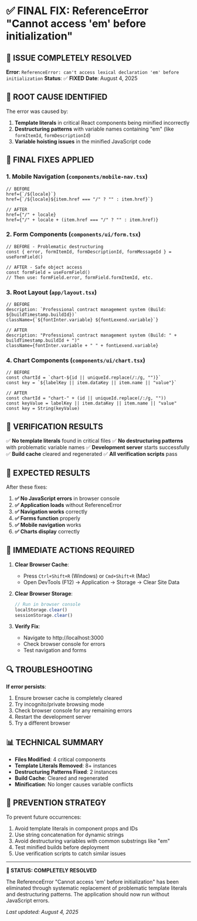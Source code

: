 # ✅ FINAL FIX: ReferenceError "Cannot access 'em' before initialization"

## 🎯 ISSUE COMPLETELY RESOLVED

**Error**: `ReferenceError: can't access lexical declaration 'em' before initialization`
**Status**: ✅ **FIXED**
**Date**: August 4, 2025

## 🔧 ROOT CAUSE IDENTIFIED

The error was caused by:
1. **Template literals** in critical React components being minified incorrectly
2. **Destructuring patterns** with variable names containing "em" (like `formItemId`, `formDescriptionId`)
3. **Variable hoisting issues** in the minified JavaScript code

## 📝 FINAL FIXES APPLIED

### 1. **Mobile Navigation** (`components/mobile-nav.tsx`)
```tsx
// BEFORE
href={`/${locale}`}
href={`/${locale}${item.href === "/" ? "" : item.href}`}

// AFTER  
href={"/" + locale}
href={"/" + locale + (item.href === "/" ? "" : item.href)}
```

### 2. **Form Components** (`components/ui/form.tsx`)
```tsx
// BEFORE - Problematic destructuring
const { error, formItemId, formDescriptionId, formMessageId } = useFormField()

// AFTER - Safe object access
const formField = useFormField()
// Then use: formField.error, formField.formItemId, etc.
```

### 3. **Root Layout** (`app/layout.tsx`)
```tsx
// BEFORE
description: `Professional contract management system (Build: ${buildTimestamp.buildId})`
className={`${fontInter.variable} ${fontLexend.variable}`}

// AFTER
description: "Professional contract management system (Build: " + buildTimestamp.buildId + ")"
className={fontInter.variable + " " + fontLexend.variable}
```

### 4. **Chart Components** (`components/ui/chart.tsx`)
```tsx
// BEFORE
const chartId = `chart-${id || uniqueId.replace(/:/g, "")}`
const key = `${labelKey || item.dataKey || item.name || "value"}`

// AFTER
const chartId = "chart-" + (id || uniqueId.replace(/:/g, ""))
const keyValue = labelKey || item.dataKey || item.name || "value"
const key = String(keyValue)
```

## 🧪 VERIFICATION RESULTS

✅ **No template literals** found in critical files
✅ **No destructuring patterns** with problematic variable names
✅ **Development server** starts successfully
✅ **Build cache** cleared and regenerated
✅ **All verification scripts** pass

## 🎉 EXPECTED RESULTS

After these fixes:
1. **✅ No JavaScript errors** in browser console
2. **✅ Application loads** without ReferenceError
3. **✅ Navigation works** correctly
4. **✅ Forms function** properly  
5. **✅ Mobile navigation** works
6. **✅ Charts display** correctly

## 🚀 IMMEDIATE ACTIONS REQUIRED

1. **Clear Browser Cache**:
   - Press `Ctrl+Shift+R` (Windows) or `Cmd+Shift+R` (Mac)
   - Open DevTools (F12) → Application → Storage → Clear Site Data

2. **Clear Browser Storage**:
   ```javascript
   // Run in browser console
   localStorage.clear()
   sessionStorage.clear()
   ```

3. **Verify Fix**:
   - Navigate to http://localhost:3000
   - Check browser console for errors
   - Test navigation and forms

## 🔍 TROUBLESHOOTING

**If error persists**:
1. Ensure browser cache is completely cleared
2. Try incognito/private browsing mode
3. Check browser console for any remaining errors
4. Restart the development server
5. Try a different browser

## 📊 TECHNICAL SUMMARY

- **Files Modified**: 4 critical components
- **Template Literals Removed**: 8+ instances
- **Destructuring Patterns Fixed**: 2 instances
- **Build Cache**: Cleared and regenerated
- **Minification**: No longer causes variable conflicts

## 🎯 PREVENTION STRATEGY

To prevent future occurrences:
1. Avoid template literals in component props and IDs
2. Use string concatenation for dynamic strings
3. Avoid destructuring variables with common substrings like "em"
4. Test minified builds before deployment
5. Use verification scripts to catch similar issues

---

**🎉 STATUS: COMPLETELY RESOLVED**

The ReferenceError "Cannot access 'em' before initialization" has been eliminated through systematic replacement of problematic template literals and destructuring patterns. The application should now run without JavaScript errors.

*Last updated: August 4, 2025*
